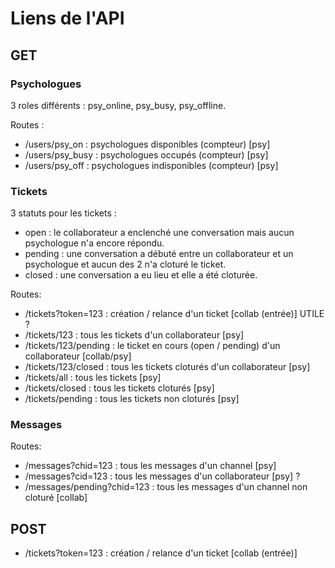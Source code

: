 # Liens de l'API

## GET

### Psychologues
3 roles différents : psy_online, psy_busy, psy_offline.

Routes :
  - /users/psy_on :   psychologues disponibles (compteur) [psy]
  - /users/psy_busy : psychologues occupés (compteur) [psy]
  - /users/psy_off :  psychologues indisponibles (compteur) [psy]


### Tickets
3 statuts pour les tickets :
  - open :    le collaborateur a enclenché une conversation mais aucun psychologue n'a encore répondu.
  - pending : une conversation a débuté entre un collaborateur et un psychologue et aucun des 2 n'a cloturé le ticket.
  - closed :  une conversation a eu lieu et elle a été cloturée.

Routes:
  - /tickets?token=123 :   création / relance d'un ticket [collab (entrée)] UTILE ?
  - /tickets/123 :         tous les tickets d'un collaborateur [psy]
  - /tickets/123/pending : le ticket en cours (open / pending) d'un collaborateur [collab/psy]
  - /tickets/123/closed :  tous les tickets cloturés d'un collaborateur [psy]
  - /tickets/all :         tous les tickets [psy]
  - /tickets/closed :      tous les tickets cloturés [psy]
  - /tickets/pending :     tous les tickets non cloturés [psy]


### Messages
Routes:
  - /messages?chid=123 :         tous les messages d'un channel [psy]
  - /messages?cid=123 :          tous les messages d'un collaborateur [psy] ?
  - /messages/pending?chid=123 : tous les messages d'un channel non cloturé [collab]

## POST

  - /tickets?token=123 : création / relance d'un ticket [collab (entrée)]
